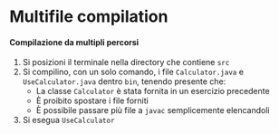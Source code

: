 # Multifile compilation

#### Compilazione da multipli percorsi

1. Si posizioni il terminale nella directory che contiene `src`
2. Si compilino, con un solo comando, i file `Calculator.java` e `UseCalculator.java` dentro `bin`, tenendo presente che:
    - La classe `Calculator` è stata fornita in un esercizio precedente
    - È proibito spostare i file forniti
    - È possibile passare più file a `javac` semplicemente elencandoli
3. Si esegua `UseCalculator`
